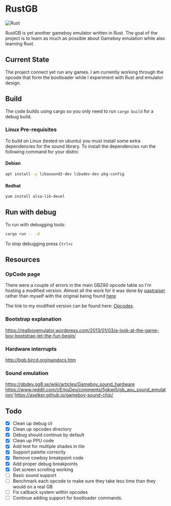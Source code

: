 # RustGB

![Rust](https://github.com/guydunton/rust-gb/workflows/Rust/badge.svg)

RustGB is yet another gameboy emulator written in Rust. The goal of the project is to learn as much as possible about Gameboy emulation while also learning Rust.

## Current State

The project connect yet run any games. I am currently working through the opcode that form the bootloader while I experiment with Rust and emulator design.

## Build

The code builds using cargo so you only need to run `cargo build` for a debug build.

### Linux Pre-requisites

To build on Linux (tested on ubuntu) you must install some extra dependencies for the sound library. To install the dependencies run the following command for your distro:

#### Debian

```bash
apt install -y libasound2-dev libudev-dev pkg-config
```

#### Redhat

```bash
yum install alsa-lib-devel
```

## Run with debug

To run with debugging tools:

```bash
cargo run -- -d
```

To stop debugging press `Ctrl+c`

## Resources

### OpCode page

There were a couple of errors in the main GBZ80 opcode table so I'm hosting a modified version. Almost all the work for it was done by [pastraiser](http://www.pastraiser.com/) rather than myself with the original being found [here](http://www.pastraiser.com/cpu/gameboy/gameboy_opcodes.html)

The link to my modified version can be found here: [Opcodes](https://www.guydunton.com/rust-gb/).

### Bootstrap explanation

https://realboyemulator.wordpress.com/2013/01/03/a-look-at-the-game-boy-bootstrap-let-the-fun-begin/

### Hardware interrupts

http://bgb.bircd.org/pandocs.htm

### Sound emulation

https://gbdev.gg8.se/wiki/articles/Gameboy_sound_hardware
https://www.reddit.com/r/EmuDev/comments/5gkwi5/gb_apu_sound_emulation/
https://aselker.github.io/gameboy-sound-chip/

## Todo

- [x] Clean up debug cli
- [x] Clean up opcodes directory
- [x] Debug should continue by default
- [x] Clean up PPU code
- [x] Add test for multiple shades in tile
- [x] Support palette correctly
- [x] Remove cowboy breakpoint code
- [x] Add proper debug breakpoints
- [x] Get screen scrolling working
- [ ] Basic sound support
- [ ] Benchmark each opcode to make sure they take less time than they would on a real GB
- [ ] Fix callback system within opcodes
- [ ] Continue adding support for bootloader commands.
